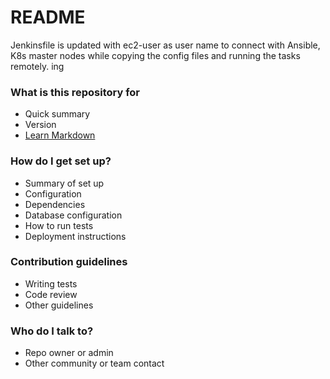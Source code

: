 # README #

Jenkinsfile is updated with ec2-user as user name to connect with Ansible, K8s master nodes while copying the config files and running the tasks remotely. 
ing

### What is this repository for ###

* Quick summary
* Version
* [Learn Markdown](https://bitbucket.org/tutorials/markdowndemo)

### How do I get set up? ##

* Summary of set up
* Configuration
* Dependencies
* Database configuration
* How to run tests
* Deployment instructions

### Contribution guidelines ###

* Writing tests
* Code review
* Other guidelines

### Who do I talk to? ###

* Repo owner or admin
* Other community or team contact
